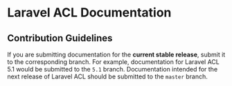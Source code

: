 # Laravel ACL Documentation

## Contribution Guidelines

If you are submitting documentation for the **current stable release**, submit it to the corresponding branch.
For example, documentation for Laravel ACL 5.1 would be submitted to the `5.1` branch.
Documentation intended for the next release of Laravel ACL should be submitted to the `master` branch.